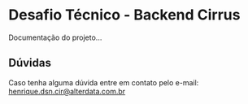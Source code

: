 # Desafio Técnico - Backend Cirrus

Documentação do projeto...

## Dúvidas
Caso tenha alguma dúvida entre em contato pelo e-mail: henrique.dsn.cir@alterdata.com.br